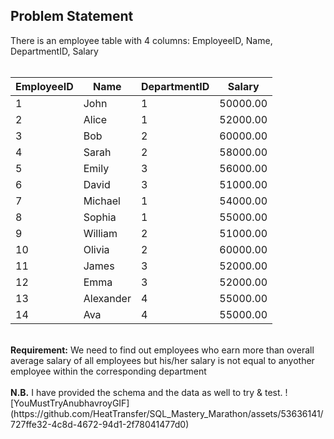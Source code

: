 ## Problem Statement

There is an employee table with 4 columns: EmployeeID, Name, DepartmentID, Salary<br>
<br>

| EmployeeID | Name       | DepartmentID | Salary   |
|------------|------------|--------------|----------|
| 1          | John       | 1            | 50000.00 |
| 2          | Alice      | 1            | 52000.00 |
| 3          | Bob        | 2            | 60000.00 |
| 4          | Sarah      | 2            | 58000.00 |
| 5          | Emily      | 3            | 56000.00 |
| 6          | David      | 3            | 51000.00 |
| 7          | Michael    | 1            | 54000.00 |
| 8          | Sophia     | 1            | 55000.00 |
| 9          | William    | 2            | 51000.00 |
| 10         | Olivia     | 2            | 60000.00 |
| 11         | James      | 3            | 52000.00 |
| 12         | Emma       | 3            | 52000.00 |
| 13         | Alexander  | 4            | 55000.00 |
| 14         | Ava        | 4            | 55000.00 |

<br>
<b>Requirement:</b> We need to find out employees who earn more than overall average salary of all employees but his/her salary is not equal to anyother employee within the corresponding department<br>
<br>
<b>N.B.</b> I have provided the schema and the data as well to try & test.
![YouMustTryAnubhavroyGIF](https://github.com/HeatTransfer/SQL_Mastery_Marathon/assets/53636141/727ffe32-4c8d-4672-94d1-2f78041477d0)
